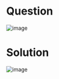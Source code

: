 # Question

![image](https://github.com/EKANATHAN-1001/Java-C-Basic/assets/116795679/2314753d-20e0-44df-88d3-36a7c2399479)


# Solution

![image](https://github.com/EKANATHAN-1001/Java-C-Basic/assets/116795679/5ac550e0-9d31-422b-8098-e01d95b4f2b3)
